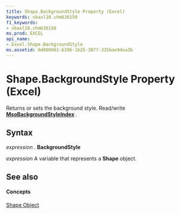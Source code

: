```yaml
---
title: Shape.BackgroundStyle Property (Excel)
keywords: vbaxl10.chm636150
f1_keywords:
- vbaxl10.chm636150
ms.prod: EXCEL
api_name:
- Excel.Shape.BackgroundStyle
ms.assetid: 0d080961-6396-1b25-3877-325bae94ea3b
---
```



# Shape.BackgroundStyle Property (Excel)

Returns or sets the background style. Read/write  **[MsoBackgroundStyleIndex](http://msdn.microsoft.com/library/msobackgroundstyleindex-enumeration-office%28Office.15%29.aspx)** .


## Syntax

 _expression_ . **BackgroundStyle**

 _expression_ A variable that represents a **Shape** object.


## See also


#### Concepts


[Shape Object](shape-object-excel.md)

